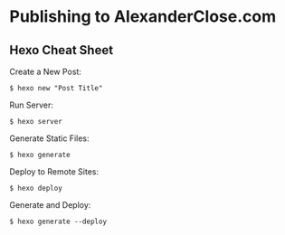 # Publishing to AlexanderClose.com

## Hexo Cheat Sheet

Create a New Post:

    $ hexo new "Post Title"

Run Server:

    $ hexo server

Generate Static Files:

    $ hexo generate

Deploy to Remote Sites:

    $ hexo deploy

Generate and Deploy:

    $ hexo generate --deploy